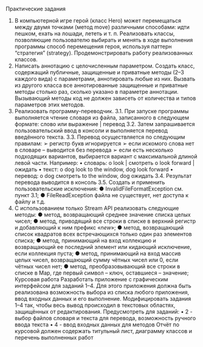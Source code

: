 Практические задания
 1. В компьютерной игре герой (класс Hero) может перемещаться между
    двумя точками (метод move) различными способами: идти пешком,
    ехать на лошади, лететь и т. п. Реализовать классы, позволяющие
    пользователю выбирать и менять в ходе выполнения программы способ
    перемещения героя, используя паттерн “стратегия” (strategy).
    Продемонстрировать работу реализованных классов.
 2. Написать аннотацию с целочисленным параметром. Создать класс,
    содержащий публичные, защищенные и приватные методы (2–3
    каждого вида) с параметрами, аннотировать любые из них. Вызвать из
    другого класса все аннотированные защищенные и приватные методы
    столько раз, сколько указано в параметре аннотации. Вызывающий
    методы код не должен зависеть от количества и типов параметров этих
    методов.
 3. Реализовать программу-переводчик.
    3.1. При запуске программы выполняется чтение словаря из файла,
         записанного в следующем формате:
                          слово или выражение | перевод
    3.2. Затем запрашивается пользовательский ввод в консоли и
         выполняется перевод введённого текста.
    3.3. Перевод осуществляется по следующим правилам:
             ➢ регистр букв игнорируется
             ➢ если искомого слова нет в словаре – выводится без перевода
             ➢ если есть несколько подходящих вариантов, выбирается
               вариант с максимальной длиной левой части. Например:
                  • словарь:
                        o look | смотреть
                        o look forward | ожидать
                  • текст:
                        o dog look to the window, dog look forward
                  • перевод:
                        o dog смотреть to the window, dog ожидать
    3.4. Результат перевода выводится в консоль
    3.5. Создать и применить пользовательские исключения:
             ● InvalidFileFormatException см. пункт 3.1;
             ● FileReadException файла не существует, нет доступа к
               файлу и т.д.
 4.   С использованием только Stream API реализовать следующие методы:
          ● метод, возвращающий среднее значение списка целых чисел;
          ● метод, приводящий все строки в списке в верхний регистр и
             добавляющий к ним префикс «_new_»;
          ● метод, возвращающий список квадратов всех встречающихся
             только один раз элементов списка;
          ● метод, принимающий на вход коллекцию и возвращающий ее
             последний элемент или кидающий исключение, если коллекция
             пуста;
          ● метод, принимающий на вход массив целых чисел, возвращающий
             сумму чётных чисел или 0, если чётных чисел нет;
          ● метод, преобразовывающий все строки в списке в Map, где первый
             символ – ключ, оставшиеся – значение;
Курсовая работа
      Разработать приложение с графическим интерфейсом для заданий 1–4.
Для этого приложения должна быть реализована возможность выбора из
списка любого приложения, ввод входных данных и его выполнение.
Модифицировать задания 1–4 так, чтобы весь вывод происходил в текстовых
областях, защищённых от редактирования. Предусмотреть для заданий:
      • 2 - выбор файлов словаря и текста для перевода, возможность ручного
ввода текста
      • 4 - ввод входных данных для методов
Отчёт по курсовой должен содержать титульный лист, диаграмму классов и
перечень выполненных работ
